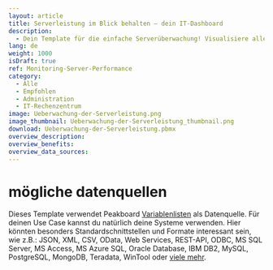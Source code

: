 ```yaml
---
layout: article
title: Serverleistung im Blick behalten – dein IT-Dashboard
description: 
  - Dein Template für die einfache Serverüberwachung! Visualisiere alle wichtigen Kennzahlen zum Status deines Servers auf einem individuell konfigurierbaren Dashboard, und zwar in Echtzeit! Behalte relevante Informationen wie die Serverleistung und -auslastung, CPU und RAM, sowie Ausfälle jederzeit im Blick. Peakboard fügt sich dabei nahtlos in deine bestehende IT-Infrastruktur ein. Jetzt Template herunterladen und den Server Raum ganz leicht im Blick haben!
lang: de
weight: 1000
isDraft: true
ref: Monitoring-Server-Performance
category:
  - Alle
  - Empfohlen
  - Administration
  - IT-Rechenzentrum
image: Ueberwachung-der-Serverleistung.png
image_thumbnail: Ueberwachung-der-Serverleistung_thumbnail.png
download: Ueberwachung-der-Serverleistung.pbmx
overview_description:
overview_benefits:
overview_data_sources:
---
```

# mögliche datenquellen
Dieses Template verwendet Peakboard [Variablenlisten](https://help.peakboard.com/scripting/de-variables.html) als Datenquelle. Für deinen Use Case kannst du natürlich deine Systeme verwenden. Hier könnten besonders Standardschnittstellen und Formate interessant sein, wie z.B.: JSON, XML, CSV, OData, Web Services, REST-API, ODBC, MS SQL Server, MS Access, MS Azure SQL, Oracle Database, IBM DB2, MySQL, PostgreSQL, MongoDB, Teradata, WinTool oder [viele mehr](https://peakboard.com/schnittstellen/).
